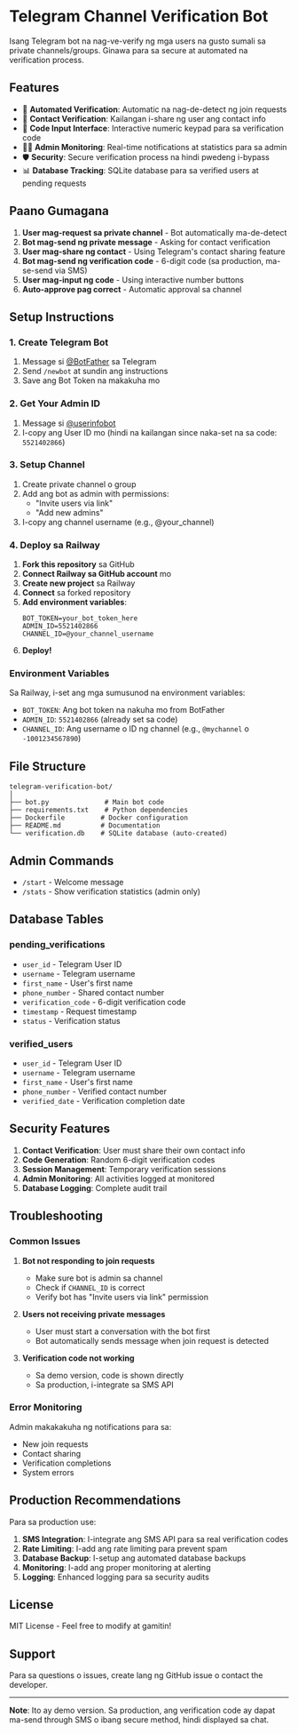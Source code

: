 # Telegram Channel Verification Bot

Isang Telegram bot na nag-ve-verify ng mga users na gusto sumali sa private channels/groups. Ginawa para sa secure at automated na verification process.

## Features

- 🔐 **Automated Verification**: Automatic na nag-de-detect ng join requests
- 📱 **Contact Verification**: Kailangan i-share ng user ang contact info
- 🔢 **Code Input Interface**: Interactive numeric keypad para sa verification code
- 👨‍💼 **Admin Monitoring**: Real-time notifications at statistics para sa admin
- 🛡️ **Security**: Secure verification process na hindi pwedeng i-bypass
- 📊 **Database Tracking**: SQLite database para sa verified users at pending requests

## Paano Gumagana

1. **User mag-request sa private channel** - Bot automatically ma-de-detect
2. **Bot mag-send ng private message** - Asking for contact verification
3. **User mag-share ng contact** - Using Telegram's contact sharing feature
4. **Bot mag-send ng verification code** - 6-digit code (sa production, ma-se-send via SMS)
5. **User mag-input ng code** - Using interactive number buttons
6. **Auto-approve pag correct** - Automatic approval sa channel

## Setup Instructions

### 1. Create Telegram Bot

1. Message si [@BotFather](https://t.me/botfather) sa Telegram
2. Send `/newbot` at sundin ang instructions
3. Save ang Bot Token na makakuha mo

### 2. Get Your Admin ID

1. Message si [@userinfobot](https://t.me/userinfobot)
2. I-copy ang User ID mo (hindi na kailangan since naka-set na sa code: `5521402866`)

### 3. Setup Channel

1. Create private channel o group
2. Add ang bot as admin with permissions:
   - "Invite users via link"
   - "Add new admins" 
3. I-copy ang channel username (e.g., @your_channel)

### 4. Deploy sa Railway

1. **Fork this repository** sa GitHub
2. **Connect Railway sa GitHub account** mo
3. **Create new project** sa Railway
4. **Connect** sa forked repository
5. **Add environment variables**:
   ```
   BOT_TOKEN=your_bot_token_here
   ADMIN_ID=5521402866
   CHANNEL_ID=@your_channel_username
   ```
6. **Deploy!**

### Environment Variables

Sa Railway, i-set ang mga sumusunod na environment variables:

- `BOT_TOKEN`: Ang bot token na nakuha mo from BotFather
- `ADMIN_ID`: `5521402866` (already set sa code)
- `CHANNEL_ID`: Ang username o ID ng channel (e.g., `@mychannel` o `-1001234567890`)

## File Structure

```
telegram-verification-bot/
│
├── bot.py              # Main bot code
├── requirements.txt    # Python dependencies
├── Dockerfile         # Docker configuration
├── README.md          # Documentation
└── verification.db    # SQLite database (auto-created)
```

## Admin Commands

- `/start` - Welcome message
- `/stats` - Show verification statistics (admin only)

## Database Tables

### pending_verifications
- `user_id` - Telegram User ID
- `username` - Telegram username
- `first_name` - User's first name
- `phone_number` - Shared contact number
- `verification_code` - 6-digit verification code
- `timestamp` - Request timestamp
- `status` - Verification status

### verified_users
- `user_id` - Telegram User ID
- `username` - Telegram username
- `first_name` - User's first name
- `phone_number` - Verified contact number
- `verified_date` - Verification completion date

## Security Features

1. **Contact Verification**: User must share their own contact info
2. **Code Generation**: Random 6-digit verification codes
3. **Session Management**: Temporary verification sessions
4. **Admin Monitoring**: All activities logged at monitored
5. **Database Logging**: Complete audit trail

## Troubleshooting

### Common Issues

1. **Bot not responding to join requests**
   - Make sure bot is admin sa channel
   - Check if `CHANNEL_ID` is correct
   - Verify bot has "Invite users via link" permission

2. **Users not receiving private messages**
   - User must start a conversation with the bot first
   - Bot automatically sends message when join request is detected

3. **Verification code not working**
   - Sa demo version, code is shown directly
   - Sa production, i-integrate sa SMS API

### Error Monitoring

Admin makakakuha ng notifications para sa:
- New join requests
- Contact sharing
- Verification completions
- System errors

## Production Recommendations

Para sa production use:

1. **SMS Integration**: I-integrate ang SMS API para sa real verification codes
2. **Rate Limiting**: I-add ang rate limiting para prevent spam
3. **Database Backup**: I-setup ang automated database backups
4. **Monitoring**: I-add ang proper monitoring at alerting
5. **Logging**: Enhanced logging para sa security audits

## License

MIT License - Feel free to modify at gamitin!

## Support

Para sa questions o issues, create lang ng GitHub issue o contact the developer.

---

**Note**: Ito ay demo version. Sa production, ang verification code ay dapat ma-send through SMS o ibang secure method, hindi displayed sa chat.
